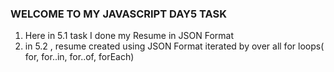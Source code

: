 ### WELCOME TO MY JAVASCRIPT DAY5 TASK
1. Here in 5.1 task I done my Resume in JSON Format
2. in 5.2 , resume created using JSON Format iterated by over all for loops( for, for..in, for..of, forEach) 